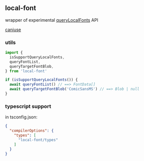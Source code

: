 ## local-font

wrapper of experimental [queryLocalFonts](https://developer.mozilla.org/en-US/docs/Web/API/Window/queryLocalFonts) API

[caniuse](https://caniuse.com/?search=querylocal)

### utils

```ts
import {
  isSupportQueryLocalFonts,
  queryFontList,
  queryTargetFontBlob,
} from 'local-font'

if (isSupportQueryLocalFonts()) {
  await queryFontList() // ==> FontData[]
  await queryTargetFontBlob('ComicSansMS') // ==> Blob | null
}
```

### typescript support

in tsconfig.json:

```json
{
  "compilerOptions": {
    "types": [
      "local-font/types"
    ]
  }
}
```
